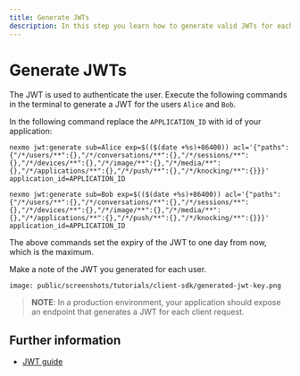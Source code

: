 ```yaml
---
title: Generate JWTs
description: In this step you learn how to generate valid JWTs for each User in your Conversation
---
```


# Generate JWTs

The JWT is used to authenticate the user. Execute the following commands in the terminal to generate a JWT for the users `Alice` and `Bob`.

In the following command replace the `APPLICATION_ID` with id of your application:

``` shell
nexmo jwt:generate sub=Alice exp=$(($(date +%s)+86400)) acl='{"paths":{"/*/users/**":{},"/*/conversations/**":{},"/*/sessions/**":{},"/*/devices/**":{},"/*/image/**":{},"/*/media/**":{},"/*/applications/**":{},"/*/push/**":{},"/*/knocking/**":{}}}' application_id=APPLICATION_ID

nexmo jwt:generate sub=Bob exp=$(($(date +%s)+86400)) acl='{"paths":{"/*/users/**":{},"/*/conversations/**":{},"/*/sessions/**":{},"/*/devices/**":{},"/*/image/**":{},"/*/media/**":{},"/*/applications/**":{},"/*/push/**":{},"/*/knocking/**":{}}}' application_id=APPLICATION_ID
```

The above commands set the expiry of the JWT to one day from now, which is the maximum.

Make a note of the JWT you generated for each user.

```screenshot
image: public/screenshots/tutorials/client-sdk/generated-jwt-key.png
```

> **NOTE**: In a production environment, your application should expose an endpoint that generates a JWT for each client request.

## Further information

* [JWT guide](/concepts/guides/authentication#json-web-tokens-jwt)